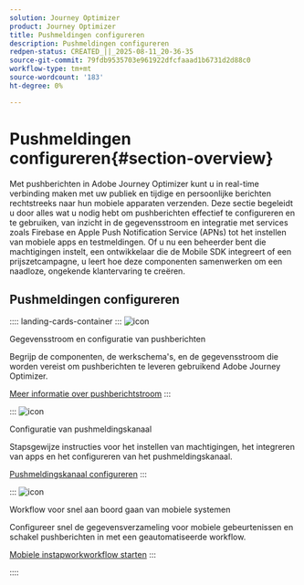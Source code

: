 ```yaml
---
solution: Journey Optimizer
product: Journey Optimizer
title: Pushmeldingen configureren
description: Pushmeldingen configureren
redpen-status: CREATED_||_2025-08-11_20-36-35
source-git-commit: 79fdb9535703e961922dfcfaaad1b6731d2d88c0
workflow-type: tm+mt
source-wordcount: '183'
ht-degree: 0%

---
```



# Pushmeldingen configureren{#section-overview}

Met pushberichten in Adobe Journey Optimizer kunt u in real-time verbinding maken met uw publiek en tijdige en persoonlijke berichten rechtstreeks naar hun mobiele apparaten verzenden. Deze sectie begeleidt u door alles wat u nodig hebt om pushberichten effectief te configureren en te gebruiken, van inzicht in de gegevensstroom en integratie met services zoals Firebase en Apple Push Notification Service (APNs) tot het instellen van mobiele apps en testmeldingen. Of u nu een beheerder bent die machtigingen instelt, een ontwikkelaar die de Mobile SDK integreert of een prijszetcampagne, u leert hoe deze componenten samenwerken om een naadloze, ongekende klantervaring te creëren.

## Pushmeldingen configureren

:::: landing-cards-container
:::
![icon](https://cdn.experienceleague.adobe.com/icons/puzzle-piece.svg)

Gegevensstroom en configuratie van pushberichten

Begrijp de componenten, de werkschema&#39;s, en de gegevensstroom die worden vereist om pushberichten te leveren gebruikend Adobe Journey Optimizer.

[Meer informatie over pushberichtstroom](../using/push/push-gs.md)
:::

:::
![icon](https://cdn.experienceleague.adobe.com/icons/gear.svg)

Configuratie van pushmeldingskanaal

Stapsgewijze instructies voor het instellen van machtigingen, het integreren van apps en het configureren van het pushmeldingskanaal.

[Pushmeldingskanaal configureren](../using/push/push-configuration.md)
:::

:::
![icon](https://cdn.experienceleague.adobe.com/icons/circle-play.svg)

Workflow voor snel aan boord gaan van mobiele systemen

Configureer snel de gegevensverzameling voor mobiele gebeurtenissen en schakel pushberichten in met een geautomatiseerde workflow.

[Mobiele instapworkworkflow starten](../using/push/mobile-onboarding-wf.md)
:::

::::
